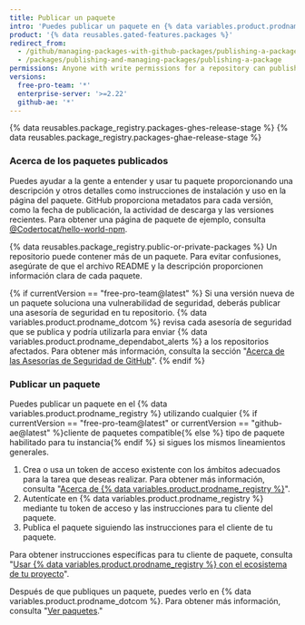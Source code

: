 ```yaml
---
title: Publicar un paquete
intro: 'Puedes publicar un paquete en {% data variables.product.prodname_registry %} para que el paquete esté disponible para que otros lo descarguen y lo vuelvan a utilizar.'
product: '{% data reusables.gated-features.packages %}'
redirect_from:
  - /github/managing-packages-with-github-packages/publishing-a-package
  - /packages/publishing-and-managing-packages/publishing-a-package
permissions: Anyone with write permissions for a repository can publish a package to that repository.
versions:
  free-pro-team: '*'
  enterprise-server: '>=2.22'
  github-ae: '*'
---
```


{% data reusables.package_registry.packages-ghes-release-stage %}
{% data reusables.package_registry.packages-ghae-release-stage %}

### Acerca de los paquetes publicados

Puedes ayudar a la gente a entender y usar tu paquete proporcionando una descripción y otros detalles como instrucciones de instalación y uso en la página del paquete. GitHub proporciona metadatos para cada versión, como la fecha de publicación, la actividad de descarga y las versiones recientes. Para obtener una página de paquete de ejemplo, consulta [@Codertocat/hello-world-npm](https://github.com/Codertocat/hello-world-npm/packages/10696?version=1.0.1).

{% data reusables.package_registry.public-or-private-packages %} Un repositorio puede contener más de un paquete. Para evitar confusiones, asegúrate de que el archivo README y la descripción proporcionen información clara de cada paquete.

{% if currentVersion == "free-pro-team@latest" %}
Si una versión nueva de un paquete soluciona una vulnerabilidad de seguridad, deberás publicar una asesoría de seguridad en tu repositorio.
{% data variables.product.prodname_dotcom %} revisa cada asesoría de seguridad que se publica y podría utilizarla para enviar {% data variables.product.prodname_dependabot_alerts %} a los repositorios afectados. Para obtener más información, consulta la sección "[Acerca de las Asesorías de Seguridad de GitHub](/github/managing-security-vulnerabilities/about-github-security-advisories)".
{% endif %}

### Publicar un paquete

Puedes publicar un paquete en el {% data variables.product.prodname_registry %} utilizando cualquier {% if currentVersion == "free-pro-team@latest" or currentVersion == "github-ae@latest" %}cliente de paquetes compatible{% else %} tipo de paquete habilitado para tu instancia{% endif %} si sigues los mismos lineamientos generales.

1. Crea o usa un token de acceso existente con los ámbitos adecuados para la tarea que deseas realizar. Para obtener más información, consulta "[Acerca de {% data variables.product.prodname_registry %}](/packages/publishing-and-managing-packages/about-github-packages#authenticating-to-github-packages)".
2. Autentícate en {% data variables.product.prodname_registry %} mediante tu token de acceso y las instrucciones para tu cliente del paquete.
3. Publica el paquete siguiendo las instrucciones para el cliente de tu paquete.

Para obtener instrucciones específicas para tu cliente de paquete, consulta "[Usar {% data variables.product.prodname_registry %} con el ecosistema de tu proyecto](/packages/using-github-packages-with-your-projects-ecosystem)".

Después de que publiques un paquete, puedes verlo en {% data variables.product.prodname_dotcom %}. Para obtener más información, consulta "[Ver paquetes](/packages/publishing-and-managing-packages/viewing-packages)."
